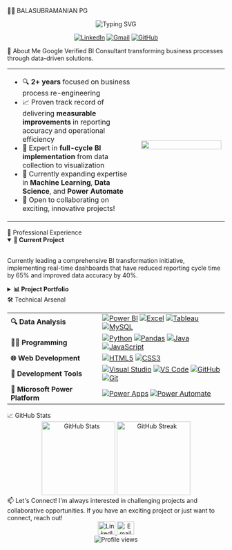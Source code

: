 👨‍💻 BALASUBRAMANIAN PG
<div align="center">
  <img src="https://readme-typing-svg.herokuapp.com?font=Fira+Code&weight=600&size=28&duration=4000&pause=1000&color=2E97F7&center=true&vCenter=true&width=600&lines=Business+Intelligence+Consultant;Power+BI+%26+Power+Apps+Specialist;Data-Driven+Process+Optimization+Expert" alt="Typing SVG" />
  <p>
    <a href="https://www.linkedin.com/in/balasubramanianpg2022/"><img src="https://img.shields.io/badge/LinkedIn-0077B5?style=for-the-badge&logo=linkedin&logoColor=white" alt="LinkedIn"></a>
    <a href="mailto:balasubramanyan18@gmail.com"><img src="https://img.shields.io/badge/Gmail-D14836?style=for-the-badge&logo=gmail&logoColor=white" alt="Gmail"></a>
    <a href="https://github.com/balasubramanianpg"><img src="https://img.shields.io/badge/GitHub-100000?style=for-the-badge&logo=github&logoColor=white" alt="GitHub"></a>
  </p>
</div>
🚀 About Me
Google Verified BI Consultant transforming business processes through data-driven solutions.
<table>
  <tr>
    <td>
      <ul>
        <li>🔍 <b>2+ years</b> focused on business process re-engineering</li>
        <li>📈 Proven track record of delivering <b>measurable improvements</b> in reporting accuracy and operational efficiency</li>
        <li>🔄 Expert in <b>full-cycle BI implementation</b> from data collection to visualization</li>
        <li>🧠 Currently expanding expertise in <b>Machine Learning</b>, <b>Data Science</b>, and <b>Power Automate</b></li>
        <li>🤝 Open to collaborating on exciting, innovative projects!</li>
      </ul>
    </td>
    <td width="40%">
      <img src="https://media.giphy.com/media/v1.Y2lkPTc5MGI3NjExNzY2OWUzMzlkMWNjM2Y3Y2M4ZmE1ZGI5NzgxOTM3YTJlMTY5MjE2NyZlcD12MV9pbnRlcm5hbF9naWZzX2dpZklkJmN0PWc/qgQUggAC3Pfv687qPC/giphy.gif" width="100%">
    </td>
  </tr>
</table>
💼 Professional Experience
<details open>
<summary><b>🔭 Current Project</b></summary>
<br>
<!-- Add your current project here -->
<p>Currently leading a comprehensive BI transformation initiative, implementing real-time dashboards that have reduced reporting cycle time by 65% and improved data accuracy by 40%.</p>
</details>
<details>
<summary><b>📊 Project Portfolio</b></summary>
<br>
<a href="https://github.com/balasubramanianpg"><img src="https://img.shields.io/badge/View%20All%20Projects-212121?style=for-the-badge&logo=github&logoColor=white" alt="GitHub Projects"></a>
</details>
🛠️ Technical Arsenal
<table>
  <tr>
    <td><b>🔍 Data Analysis</b></td>
    <td>
      <a href="https://app.powerbi.com/"><img src="https://img.shields.io/badge/Power_BI-F2C811?style=for-the-badge&logo=powerbi&logoColor=black" alt="Power BI"></a>
      <a href="https://www.microsoft.com/en-us/microsoft-365/excel"><img src="https://img.shields.io/badge/Microsoft_Excel-217346?style=for-the-badge&logo=microsoft-excel&logoColor=white" alt="Excel"></a>
      <a href="https://www.tableau.com/"><img src="https://img.shields.io/badge/Tableau-E97627?style=for-the-badge&logo=Tableau&logoColor=white" alt="Tableau"></a>
      <a href="https://www.mysql.com/"><img src="https://img.shields.io/badge/MySQL-005C84?style=for-the-badge&logo=mysql&logoColor=white" alt="MySQL"></a>
    </td>
  </tr>
  <tr>
    <td><b>👨‍💻 Programming</b></td>
    <td>
      <a href="https://www.python.org"><img src="https://img.shields.io/badge/Python-3776AB?style=for-the-badge&logo=python&logoColor=white" alt="Python"></a>
      <a href="https://pandas.pydata.org/"><img src="https://img.shields.io/badge/Pandas-150458?style=for-the-badge&logo=pandas&logoColor=white" alt="Pandas"></a>
      <a href="https://www.java.com"><img src="https://img.shields.io/badge/Java-ED8B00?style=for-the-badge&logo=java&logoColor=white" alt="Java"></a>
      <a href="https://developer.mozilla.org/en-US/docs/Web/JavaScript"><img src="https://img.shields.io/badge/JavaScript-F7DF1E?style=for-the-badge&logo=javascript&logoColor=black" alt="JavaScript"></a>
    </td>
  </tr>
  <tr>
    <td><b>🌐 Web Development</b></td>
    <td>
      <a href="https://www.w3.org/html/"><img src="https://img.shields.io/badge/HTML5-E34F26?style=for-the-badge&logo=html5&logoColor=white" alt="HTML5"></a>
      <a href="https://www.w3schools.com/css/"><img src="https://img.shields.io/badge/CSS3-1572B6?style=for-the-badge&logo=css3&logoColor=white" alt="CSS3"></a>
    </td>
  </tr>
  <tr>
    <td><b>🔧 Development Tools</b></td>
    <td>
      <a href="https://visualstudio.microsoft.com/"><img src="https://img.shields.io/badge/Visual_Studio-5C2D91?style=for-the-badge&logo=visual%20studio&logoColor=white" alt="Visual Studio"></a>
      <a href="https://code.visualstudio.com/"><img src="https://img.shields.io/badge/VS_Code-0078D4?style=for-the-badge&logo=visual%20studio%20code&logoColor=white" alt="VS Code"></a>
      <a href="https://github.com/"><img src="https://img.shields.io/badge/GitHub-100000?style=for-the-badge&logo=github&logoColor=white" alt="GitHub"></a>
      <a href="https://git-scm.com/"><img src="https://img.shields.io/badge/Git-F05032?style=for-the-badge&logo=git&logoColor=white" alt="Git"></a>
    </td>
  </tr>
  <tr>
    <td><b>🚀 Microsoft Power Platform</b></td>
    <td>
      <a href="https://powerapps.microsoft.com/"><img src="https://img.shields.io/badge/Power_Apps-742774?style=for-the-badge&logo=powerapps&logoColor=white" alt="Power Apps"></a>
      <a href="https://flow.microsoft.com/"><img src="https://img.shields.io/badge/Power_Automate-0066FF?style=for-the-badge&logo=powerautomate&logoColor=white" alt="Power Automate"></a>
    </td>
  </tr>
</table>
📈 GitHub Stats
<div align="center">
  <img src="https://github-readme-stats.vercel.app/api?username=balasubramanianpg&show_icons=true&theme=tokyonight" alt="GitHub Stats" height="170">
  <img src="https://github-readme-streak-stats.herokuapp.com/?user=balasubramanianpg&theme=tokyonight" alt="GitHub Streak" height="170">
</div>
📫 Let's Connect!
I'm always interested in challenging projects and collaborative opportunities. If you have an exciting project or just want to connect, reach out!
<div align="center">
  <a href="https://www.linkedin.com/in/balasubramanianpg2022/">
    <img src="https://raw.githubusercontent.com/rahuldkjain/github-profile-readme-generator/master/src/images/icons/Social/linked-in-alt.svg" alt="LinkedIn" height="30" width="40">
  </a>
  <a href="mailto:balasubramanyan18@gmail.com">
    <img src="https://upload.wikimedia.org/wikipedia/commons/7/7e/Gmail_icon_%282020%29.svg" alt="Email" height="30" width="40">
  </a>
</div>

<div align="center">
  <img src="https://komarev.com/ghpvc/?username=balasubramanianpg&color=blueviolet&style=flat-square" alt="Profile views">
</div>

